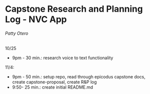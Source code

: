 # Capstone Research and Planning Log - NVC App
###### Patty Otero

10/25
- 9pm - 30 min.: research voice to text functionality

11/4:
- 9pm - 50 min.: setup repo, read through epicodus capstone docs, create capstone-proposal, create R&P log
- 9:50- 25 min.: create initial README.md
